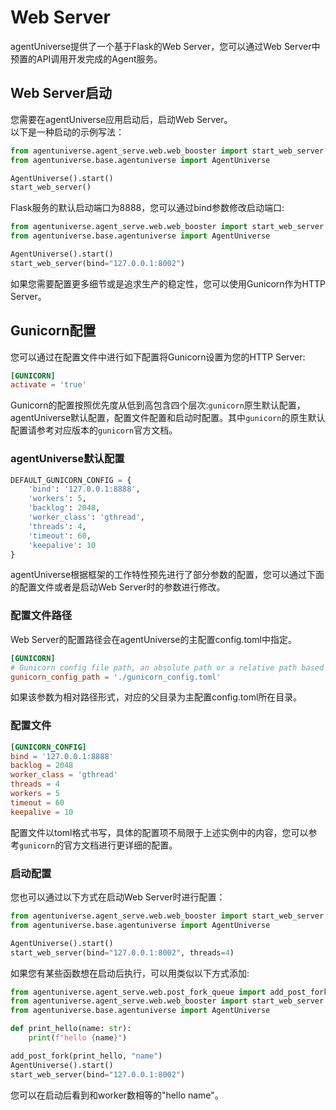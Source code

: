 # Web Server

agentUniverse提供了一个基于Flask的Web Server，您可以通过Web Server中预置的API调用开发完成的Agent服务。

## Web Server启动
您需要在agentUniverse应用启动后，启动Web Server。  
以下是一种启动的示例写法：
```python
from agentuniverse.agent_serve.web.web_booster import start_web_server
from agentuniverse.base.agentuniverse import AgentUniverse

AgentUniverse().start()
start_web_server()
```
Flask服务的默认启动端口为8888，您可以通过bind参数修改启动端口:
```python
from agentuniverse.agent_serve.web.web_booster import start_web_server
from agentuniverse.base.agentuniverse import AgentUniverse

AgentUniverse().start()
start_web_server(bind="127.0.0.1:8002")
```

如果您需要配置更多细节或是追求生产的稳定性，您可以使用Gunicorn作为HTTP Server。

## Gunicorn配置
您可以通过在配置文件中进行如下配置将Gunicorn设置为您的HTTP Server:
```toml
[GUNICORN]
activate = 'true'
```

Gunicorn的配置按照优先度从低到高包含四个层次:`gunicorn`原生默认配置，agentUniverse默认配置，配置文件配置和启动时配置。其中`gunicorn`的原生默认配置请参考对应版本的`gunicorn`官方文档。

### agentUniverse默认配置
```python
DEFAULT_GUNICORN_CONFIG = {
    'bind': '127.0.0.1:8888',
    'workers': 5,
    'backlog': 2048,
    'worker_class': 'gthread',
    'threads': 4,
    'timeout': 60,
    'keepalive': 10
}
```
agentUniverse根据框架的工作特性预先进行了部分参数的配置，您可以通过下面的配置文件或者是启动Web Server时的参数进行修改。

### 配置文件路径
Web Server的配置路径会在agentUniverse的主配置config.toml中指定。
```toml
[GUNICORN]
# Gunicorn config file path, an absolute path or a relative path based on the dir where the current config file is located.
gunicorn_config_path = './gunicorn_config.toml'
```
如果该参数为相对路径形式，对应的父目录为主配置config.toml所在目录。

### 配置文件
```toml
[GUNICORN_CONFIG]
bind = '127.0.0.1:8888'
backlog = 2048
worker_class = 'gthread'
threads = 4
workers = 5
timeout = 60
keepalive = 10
```
配置文件以toml格式书写，具体的配置项不局限于上述实例中的内容，您可以参考`gunicorn`的官方文档进行更详细的配置。

### 启动配置
您也可以通过以下方式在启动Web Server时进行配置：
```python
from agentuniverse.agent_serve.web.web_booster import start_web_server
from agentuniverse.base.agentuniverse import AgentUniverse

AgentUniverse().start()
start_web_server(bind="127.0.0.1:8002", threads=4)
```
如果您有某些函数想在启动后执行，可以用类似以下方式添加:
```python
from agentuniverse.agent_serve.web.post_fork_queue import add_post_fork
from agentuniverse.agent_serve.web.web_booster import start_web_server
from agentuniverse.base.agentuniverse import AgentUniverse

def print_hello(name: str):
    print(f"hello {name}")

add_post_fork(print_hello, "name")
AgentUniverse().start()
start_web_server(bind="127.0.0.1:8002")
```
您可以在启动后看到和worker数相等的"hello name"。